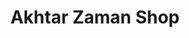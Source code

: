 ---
title: "Akhtar Zaman Shop"
url: /district-karak-kpk-pakistan/akhtar-zaman-shop/
shop: Warenhaus
---